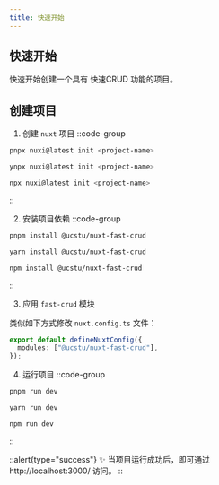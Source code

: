 ```yaml
---
title: 快速开始
---
```


## 快速开始

快速开始创建一个具有 快速CRUD 功能的项目。

## 创建项目

1. 创建 `nuxt` 项目
   ::code-group

```bash [Pnpm]
pnpx nuxi@latest init <project-name>
```

```bash [Yarn]
ynpx nuxi@latest init <project-name>
```

```bash [NPM]
npx nuxi@latest init <project-name>
```

::

2. 安装项目依赖
   ::code-group

```bash [Pnpm]
pnpm install @ucstu/nuxt-fast-crud
```

```bash [Yarn]
yarn install @ucstu/nuxt-fast-crud
```

```bash [NPM]
npm install @ucstu/nuxt-fast-crud
```

::

3. 应用 `fast-crud` 模块

类似如下方式修改 `nuxt.config.ts` 文件：

```ts
export default defineNuxtConfig({
  modules: ["@ucstu/nuxt-fast-crud"],
});
```

4. 运行项目
   ::code-group

```bash [Pnpm]
pnpm run dev
```

```bash [Yarn]
yarn run dev
```

```bash [NPM]
npm run dev
```

::

::alert{type="success"}
✨ 当项目运行成功后，即可通过 http://localhost:3000/ 访问。
::
